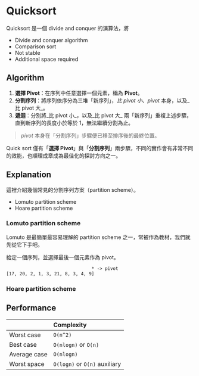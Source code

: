 # Quicksort

Quicksort 是一個 divide and conquer 的演算法，將

- Divide and conquer algorithm
- Comparison sort
- Not stable
- Additional space required

## Algorithm

1. **選擇 Pivot**：在序列中任意選擇一個元素，稱為 **Pivot**。
2. **分割序列**：將序列依序分為三堆「新序列」，_比 pivot 小_、_pivot_ 本身，以及_比 pivot 大_。
3. **遞迴**：分別將_比 pivot 小_，以及_比 pivot 大_ 兩「新序列」重複上述步驟，直到新序列的長度小於等於 1，無法繼續分割為止。

> _pivot_ 本身在「分割序列」步驟便已移至排序後的最終位置。

Quick sort 僅有「**選擇 Pivot**」與「**分割序列**」兩步驟，不同的實作會有非常不同的效能，也順理成章成為最佳化的探討方向之一。

## Explanation

這裡介紹幾個常見的分割序列方案（partition scheme）。

- Lomuto partition scheme
- Hoare partition scheme

### Lomuto partition scheme

Lomuto 是最簡單最容易理解的 partition scheme 之一，常被作為教材，我們就先從它下手吧。

給定一個序列，並選擇最後一個元素作為 pivot。

```
                                * -> pivot
[17, 20, 2, 1, 3, 21, 8, 3, 4, 9]
```

### Hoare partition scheme

## Performance

|              | Complexity                    |
| :----------- | :---------------------------- |
| Worst case   | `O(n^2)`                      |
| Best case    | `O(nlogn)` or `O(n)`          |
| Average case | `O(nlogn)`                    |
| Worst space  | `O(logn)` or `O(n)` auxiliary |
